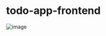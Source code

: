 # todo-app-frontend
![image](https://user-images.githubusercontent.com/69903318/205874954-6ba503cc-e1e2-47a4-916a-eafdde687954.png)
